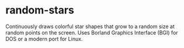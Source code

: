 # random-stars
Continuously draws colorful star shapes that grow to a random size at random points on the screen. Uses Borland Graphics Interface (BGI) for DOS or a modern port for Linux.
